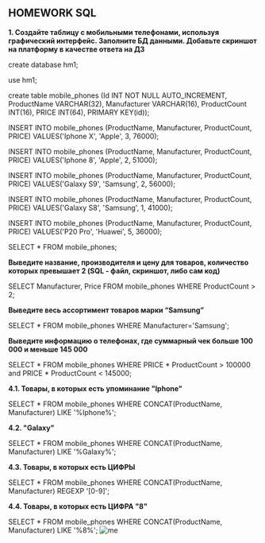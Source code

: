 ﻿## HOMEWORK SQL
 
**1.	Создайте таблицу с мобильными телефонами, используя графический интерфейс. Заполните БД данными. Добавьте скриншот на платформу в качестве ответа на ДЗ**

create database hm1;

use hm1;

create table mobile_phones (Id INT NOT NULL AUTO_INCREMENT, ProductName VARCHAR(32), Manufacturer VARCHAR(16), ProductCount INT(16), PRICE INT(64), PRIMARY KEY(id));

INSERT INTO mobile_phones (ProductName, Manufacturer, ProductCount, PRICE) VALUES('Iphone X', 'Apple', 3, 76000);

INSERT INTO mobile_phones (ProductName, Manufacturer, ProductCount, PRICE) VALUES('Iphone 8', 'Apple', 2, 51000);

INSERT INTO mobile_phones (ProductName, Manufacturer, ProductCount, PRICE) VALUES('Galaxy S9', 'Samsung', 2, 56000);

INSERT INTO mobile_phones (ProductName, Manufacturer, ProductCount, PRICE) VALUES('Galaxy S8', 'Samsung', 1, 41000);

INSERT INTO mobile_phones (ProductName, Manufacturer, ProductCount, PRICE) VALUES('P20 Pro', 'Huawei', 5, 36000); 

SELECT * FROM mobile_phones;

**Выведите название, производителя и цену для товаров, количество которых превышает 2 (SQL - файл, скриншот, либо сам код)**

SELECT Manufacturer, Price FROM mobile_phones WHERE ProductCount > 2;

**Выведите весь ассортимент товаров марки “Samsung”**

SELECT * FROM mobile_phones WHERE Manufacturer='Samsung';

**Выведите информацию о телефонах, где суммарный чек больше 100 000 и меньше 145 000**

SELECT * FROM mobile_phones WHERE PRICE * ProductCount > 100000 and PRICE * ProductCount < 145000;

**4.1. Товары, в которых есть упоминание "Iphone"**

SELECT * FROM mobile_phones WHERE CONCAT(ProductName, Manufacturer) LIKE '%Iphone%';

**4.2. "Galaxy"**

SELECT * FROM mobile_phones WHERE CONCAT(ProductName, Manufacturer) LIKE '%Galaxy%';

**4.3.  Товары, в которых есть ЦИФРЫ**

SELECT * FROM mobile_phones WHERE CONCAT(ProductName, Manufacturer) REGEXP '[0-9]';

**4.4.  Товары, в которых есть ЦИФРА "8"**

SELECT * FROM mobile_phones WHERE CONCAT(ProductName, Manufacturer) LIKE '%8%';
![me](https://github.com/see1234/sql/)
